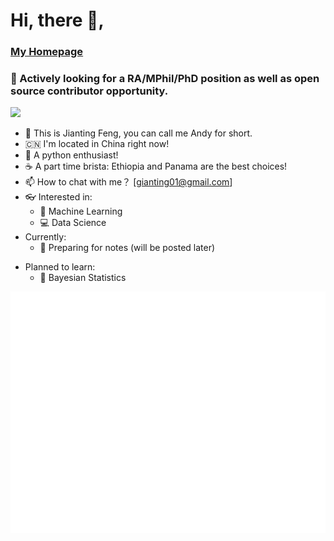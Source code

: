 # Hi, there :wave:,
### [My Homepage](http://www.jiantingfeng.vip)
### :eyes: Actively looking for a RA/MPhil/PhD position as well as open source contributor opportunity.
![](https://komarev.com/ghpvc/?username=JiantingFeng&color=blueviolet)


<!-- ![Jianting's GitHub stats](https://github-readme-stats.vercel.app/api?username=JiantingFeng&show_icons=true&theme=dracula) -->

<!-- [![Top Langs](https://github-readme-stats.vercel.app/api/top-langs/?username=JiantingFeng&layout=compact&hide=html,jupyternotebook)](https://github.com/anuraghazra/github-readme-stats)
 -->
- :telescope: This is Jianting Feng, you can call me Andy for short. 
- :cn: I'm located in China right now!
- :snake: A python enthusiast!
- :coffee: A part time brista: Ethiopia and Panama are the best choices!
- :mailbox: How to chat with me？ [gianting01@gmail.com]
- :eyeglasses: Interested in:
  - :slot_machine: Machine Learning
  - :computer: Data Science
- Currently:
  - :seedling: Preparing for notes (will be posted later)
<!--   - :bulb: Theoretical Machine Learning  -->
- Planned to learn:
  - :watermelon: Bayesian Statistics
<!-- - Living with my Beagle dog :dog2:!
- Dream to travel: :jp:, :us:, :uk: and :ca:
 -->
<img align="center" src="/github-metrics.svg" alt="Metrics" width="600">

